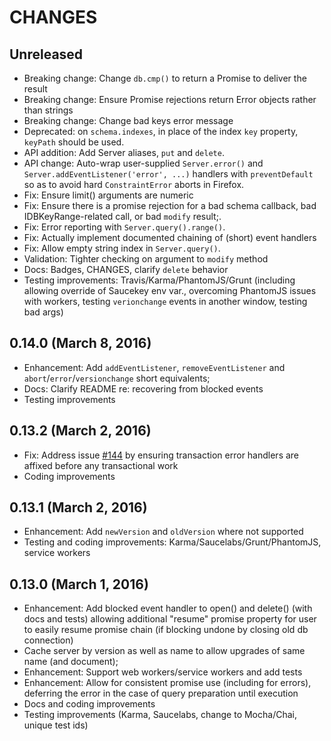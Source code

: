 # CHANGES

## Unreleased

- Breaking change: Change `db.cmp()` to return a Promise to deliver the result
- Breaking change: Ensure Promise rejections return Error objects rather
    than strings
- Breaking change: Change bad keys error message
- Deprecated: on `schema.indexes`, in place of the index `key` property,
    `keyPath` should be used.
- API addition: Add Server aliases, `put` and `delete`.
- API change: Auto-wrap user-supplied `Server.error()` and
    `Server.addEventListener('error', ...)` handlers with `preventDefault`
    so as to avoid hard `ConstraintError` aborts in Firefox.
- Fix: Ensure limit() arguments are numeric
- Fix: Ensure there is a promise rejection for a bad schema callback,
    bad IDBKeyRange-related call, or bad `modify` result;.
- Fix: Error reporting with `Server.query().range()`.
- Fix: Actually implement documented chaining of (short) event handlers
- Fix: Allow empty string index in `Server.query()`.
- Validation: Tighter checking on argument to `modify` method
- Docs: Badges, CHANGES, clarify `delete` behavior
- Testing improvements: Travis/Karma/PhantomJS/Grunt (including allowing
    override of Saucekey env var., overcoming PhantomJS issues with workers,
    testing `verionchange` events in another window, testing bad args)

## 0.14.0 (March 8, 2016)

- Enhancement: Add `addEventListener`, `removeEventListener` and
  `abort`/`error`/`versionchange` short equivalents;
- Docs: Clarify README re: recovering from blocked events
- Testing improvements

## 0.13.2 (March 2, 2016)

- Fix: Address issue [#144](https://github.com/aaronpowell/db.js/issues/144)
    by ensuring transaction error handlers are affixed before any
    transactional work
- Coding improvements

## 0.13.1 (March 2, 2016)

- Enhancement: Add `newVersion` and `oldVersion` where not supported
- Testing and coding improvements: Karma/Saucelabs/Grunt/PhantomJS,
    service workers

## 0.13.0 (March 1, 2016)

- Enhancement: Add blocked event handler to open() and delete() (with docs and
    tests) allowing additional "resume" promise property for user to easily
   resume promise chain (if blocking undone by closing old db connection)
- Cache server by version as well as name to allow upgrades of same name
    (and document);
- Enhancement: Support web workers/service workers and add tests
- Enhancement: Allow for consistent promise use (including for errors),
    deferring the error in the case of query preparation until execution
- Docs and coding improvements
- Testing improvements (Karma, Saucelabs, change to Mocha/Chai, unique
    test ids)
